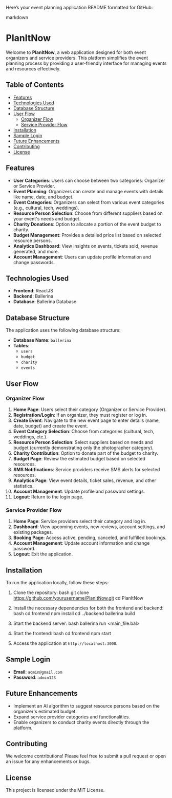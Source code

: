 Here’s your event planning application README formatted for GitHub:

markdown
# PlanItNow

Welcome to **PlanItNow**, a web application designed for both event organizers and service providers. This platform simplifies the event planning process by providing a user-friendly interface for managing events and resources effectively.

## Table of Contents

- [Features](#features)
- [Technologies Used](#technologies-used)
- [Database Structure](#database-structure)
- [User Flow](#user-flow)
  - [Organizer Flow](#organizer-flow)
  - [Service Provider Flow](#service-provider-flow)
- [Installation](#installation)
- [Sample Login](#sample-login)
- [Future Enhancements](#future-enhancements)
- [Contributing](#contributing)
- [License](#license)

## Features

- **User Categories**: Users can choose between two categories: Organizer or Service Provider.
- **Event Planning**: Organizers can create and manage events with details like name, date, and budget.
- **Event Categories**: Organizers can select from various event categories (e.g., cultural, tech, weddings).
- **Resource Person Selection**: Choose from different suppliers based on your event's needs and budget.
- **Charity Donations**: Option to allocate a portion of the event budget to charity.
- **Budget Management**: Provides a detailed price list based on selected resource persons.
- **Analytics Dashboard**: View insights on events, tickets sold, revenue generated, and more.
- **Account Management**: Users can update profile information and change passwords.

## Technologies Used

- **Frontend**: ReactJS
- **Backend**: Ballerina
- **Database**: Ballerina Database

## Database Structure

The application uses the following database structure:

- **Database Name**: `ballerina`
- **Tables**:
  - `users`
  - `budget`
  - `charity`
  - `events`

## User Flow

### Organizer Flow

1. **Home Page**: Users select their category (Organizer or Service Provider).
2. **Registration/Login**: If an organizer, they must register or log in.
3. **Create Event**: Navigate to the new event page to enter details (name, date, budget) and create the event.
4. **Event Category Selection**: Choose from categories (cultural, tech, weddings, etc.).
5. **Resource Person Selection**: Select suppliers based on needs and budget (currently demonstrating only the photographer category).
6. **Charity Contribution**: Option to donate part of the budget to charity.
7. **Budget Page**: Review the estimated budget based on selected resources.
8. **SMS Notifications**: Service providers receive SMS alerts for selected resources.
9. **Analytics Page**: View event details, ticket sales, revenue, and other statistics.
10. **Account Management**: Update profile and password settings.
11. **Logout**: Return to the login page.

### Service Provider Flow

1. **Home Page**: Service providers select their category and log in.
2. **Dashboard**: View upcoming events, new reviews, account settings, and existing packages.
3. **Booking Page**: Access active, pending, canceled, and fulfilled bookings.
4. **Account Management**: Update account information and change password.
5. **Logout**: Exit the application.

## Installation

To run the application locally, follow these steps:

1. Clone the repository:
   bash
   git clone https://github.com/yourusername/PlanItNow.git
   cd PlanItNow
   

2. Install the necessary dependencies for both the frontend and backend:
   bash
   cd frontend
   npm install
   cd ../backend
   ballerina build
   

3. Start the backend server:
   bash
   ballerina run <main_file.bal>
   

4. Start the frontend:
   bash
   cd frontend
   npm start
   

5. Access the application at `http://localhost:3000`.

## Sample Login

- **Email**: `admin@gmail.com`
- **Password**: `admin123`

## Future Enhancements

- Implement an AI algorithm to suggest resource persons based on the organizer's estimated budget.
- Expand service provider categories and functionalities.
- Enable organizers to conduct charity events directly through the platform.

## Contributing

We welcome contributions! Please feel free to submit a pull request or open an issue for any enhancements or bugs.

## License

This project is licensed under the MIT License.

